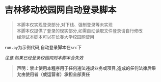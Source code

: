 # 吉林移动校园网自动登录脚本

> 本脚本仅实现登录部分,对下线、强制登录等未实现  
> 本脚本仅提供了登录的现实部分,如需自动读取文件登录请自行修改  
> 经测试本脚本可以在长春大学校园网使用  

`run.py`为示例代码,自动登录脚本在`src`下

*注意:如果已经登录校园网则本脚本会失效*


> **声明：禁止使用本程序用于任何违法违规业务或项目,造成的任何法律后果允由使用者（或运营者）承担全部责任**